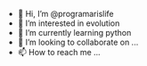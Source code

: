 - 👋 Hi, I’m @programarislife
- 👀 I’m interested in evolution
- 🌱 I’m currently learning python
- 💞️ I’m looking to collaborate on ...
- 📫 How to reach me ...

<!---
programarislife/programarislife is a ✨ special ✨ repository because its `README.md` (this file) appears on your GitHub profile.
You can click the Preview link to take a look at your changes.
--->
